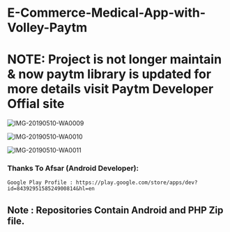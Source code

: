 # E-Commerce-Medical-App-with-Volley-Paytm
# NOTE: Project is not longer maintain & now paytm library is updated for more details visit Paytm Developer Offial site

![IMG-20190510-WA0009](https://user-images.githubusercontent.com/46309253/58068593-8d340280-7baf-11e9-972f-3e8bd955dee4.jpg)

![IMG-20190510-WA0010](https://user-images.githubusercontent.com/46309253/58068594-8dcc9900-7baf-11e9-96d4-22ab6979f735.jpg)

![IMG-20190510-WA0011](https://user-images.githubusercontent.com/46309253/58068592-8d340280-7baf-11e9-895e-68407f3cf10b.jpg)


### Thanks To Afsar (Android Developer):
    Google Play Profile : https://play.google.com/store/apps/dev?id=8439295158524900814&hl=en

## Note : Repositories Contain Android and PHP Zip file.  
